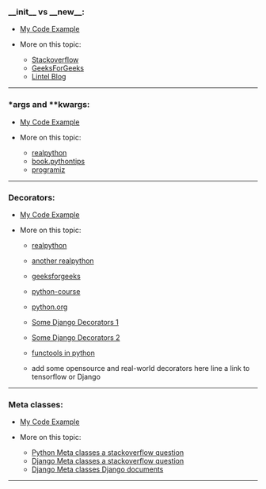 <!-- topic 1 -->

<h3> __init__ vs __new__:</h3>

- <a href="/examples/code1.py">My Code Example</a>

- More on this topic:

    - <a href="https://stackoverflow.com/questions/674304/why-is-init-always-called-after-new">Stackoverflow</a>
    - <a href="https://www.geeksforgeeks.org/__new__-in-python/">GeeksForGeeks</a>
    - <a href="https://howto.lintel.in/python-__new__-magic-method-explained/">Lintel Blog</a>

<hr>



<h3> *args and **kwargs:</h3>

- <a href="/examples/code2.py">My Code Example</a>

- More on this topic:

    - <a href="https://realpython.com/python-kwargs-and-args/">realpython</a>
    - <a href="https://book.pythontips.com/en/latest/args_and_kwargs.html">book.pythontips</a>
    - <a href="https://www.programiz.com/python-programming/args-and-kwargs">programiz</a>

<hr>



<h3> Decorators:</h3>

- <a href="/examples/code3.py">My Code Example</a>

- More on this topic:

    - <a href="https://realpython.com/primer-on-python-decorators/">realpython</a>
    - <a href="https://realpython.com/inner-functions-what-are-they-good-for/">another realpython</a>
    - <a href="https://www.geeksforgeeks.org/decorators-in-python/">geeksforgeeks</a>
    - <a href="https://www.python-course.eu/python3_decorators.php">python-course</a>
    - <a href="https://www.python.org/dev/peps/pep-0318/">python.org</a>
    - <a href="https://github.com/django/django/blob/main/django/contrib/admin/decorators.py">Some Django Decorators 1</a>
    - <a href="https://github.com/django/django/blob/main/django/contrib/auth/decorators.py">Some Django Decorators 2</a>
    - <a href="https://docs.python.org/3/library/functools.html">functools in python</a>

    - add some opensource and real-world decorators here line a link to tensorflow or Django

<hr>
 

<h3> Meta classes:</h3>

- <a href="#"> My Code Example </a>

- More on this topic:

  - <a href="https://stackoverflow.com/a/6581949/14119218"> Python Meta classes a stackoverflow question</a>
  - <a href="https://stackoverflow.com/a/10344231/14119218"> Django Meta classes a stackoverflow question</a>
  - <a href="https://docs.djangoproject.com/en/dev/topics/db/models/#meta-options"> Django Meta classes Django documents</a>
  
  
  
  
  
  
  
  
  
<hr>
